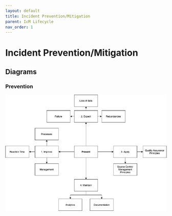 ```yaml
---
layout: default
title: Incident Prevention/Mitigation
parent: IcM Lifecycle
nav_order: 1
---
```


# Incident Prevention/Mitigation

## Diagrams

### Prevention

![IcM Prevent](/img/diagrams/sfl-icm-Prevent.png)
